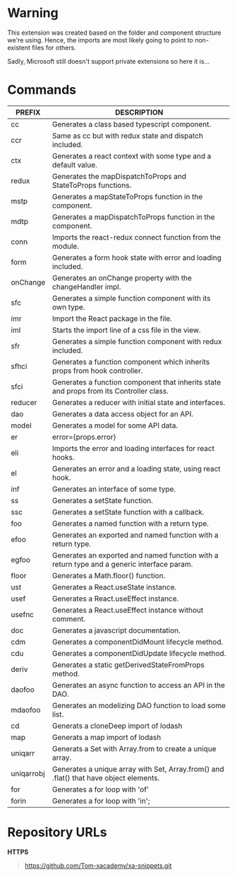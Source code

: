# Warning

This extension was created based on the folder and component structure we're using.
Hence, the imports are most likely going to point to non-existent files for others.

Sadly, Microsoft still doesn't support private extensions so here it is...

# Commands

|PREFIX          |DESCRIPTION                                                  |
|----------------|-------------------------------------------------------------|
|cc				 |Generates a class based typescript component.                |
|ccr             |Same as cc but with redux state and dispatch included.       |
|ctx             |Generates a react context with some type and a default value.|
|redux           |Generates the mapDispatchToProps and StateToProps functions. |
|mstp            |Generates a mapStateToProps function in the component.       |
|mdtp            |Generates a mapDispatchToProps function in the component.    |
|conn            |Imports the react-redux connect function from the module.    |
|form            |Generates a form hook state with error and loading included. |
|onChange        |Generates an onChange property with the changeHandler impl.  |
|sfc             |Generates a simple function component with its own type.     |
|imr             |Import the React package in the file.                        |
|iml             |Starts the import line of a css file in the view.            |
|sfr             |Generates a simple function component with redux included.   |
|sfhci           |Generates a function component which inherits props from hook controller.   |
|sfci            |Generates a function component that inherits state and props from its Controller class. |
|reducer         |Generates a reducer with initial state and interfaces.       |
|dao             |Generates a data access object for an API. 				   |
|model           |Generates a model for some API data.						   |
|er              |error={props.error} || error={this.props.error}              |
|eli             |Imports the error and loading interfaces for react hooks.    |
|el              |Generates an error and a loading state, using react hook.    |
|inf             |Generates an interface of some type.						   |
|ss              |Generates a setState function.						       |
|ssc             |Generates a setState function with a callback.			   |
|foo             |Generates a named function with a return type.			   |
|efoo            |Generates an exported and named function with a return type. |
|egfoo           |Generates an exported and named function with a return type and a generic interface param. |
|floor           |Generates a Math.floor() function.            			   |
|ust             |Generates a React.useState instance.            			   |
|usef            |Generates a React.useEffect instance.            			   |
|usefnc          |Generates a React.useEffect instance without comment.        |
|doc             |Generates a javascript documentation.            			   |
|cdm             |Generates a componentDidMount lifecycle method.              |
|cdu             |Generates a componentDidUpdate lifecycle method. 			   |
|deriv           |Generates a static getDerivedStateFromProps method.		   |
|daofoo          |Generates an async function to access an API in the DAO.     |
|mdaofoo         |Generates an modelizing DAO function to load some list.      |
|cd              |Generats a cloneDeep import of lodash                        |
|map             |Generats a map import of lodash                              |
|uniqarr         |Generats a Set with Array.from to create a unique array.     |
|uniqarrobj      |Generates a unique array with Set, Array.from() and .flat()  that have object elements.   |
|for             |Generates a for loop with 'of'                               |
|forin           |Generates a for loop with 'in';                              |

# Repository URLs

**HTTPS**

> https://github.com/Tom-xacademy/xa-snippets.git